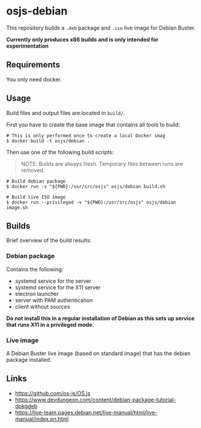 # osjs-debian

This repository builds a `.deb` package and `.iso` live image for Debian Buster.

**Currently only produces x86 builds and is only intended for experimentation**

## Requirements

You only need docker.

## Usage

Build files and output files are located in `build/`.

First you have to create the base image that contains all tools to build:

```
# This is only performed once to create a local Docker imag
$ docker build -t osjs/debian .
```

Then use one of the following build scripts:

> NOTE: Builds are always fresh. Temporary files between runs are removed.

```
# Build debian package
$ docker run -v "${PWD}:/usr/src/osjs" osjs/debian build.sh

# Build live ISO image
$ docker run --privileged -v "${PWD}:/usr/src/osjs" osjs/debian image.sh
```

## Builds

Brief overview of the build results:

### Debian package

Contains the following:

* systemd service for the server
* systemd service for the X11 server
* electron launcher
* server with PAM authentication
* client without sources

**Do not install this in a regular installation of Debian as this sets up service that runs X11 in a privileged mode.**

### Live image

A Debian Buster live image (based on standard image) that has the debian package installed.

## Links

- https://github.com/os-js/OS.js
- https://www.devdungeon.com/content/debian-package-tutorial-dpkgdeb
- https://live-team.pages.debian.net/live-manual/html/live-manual/index.en.html

